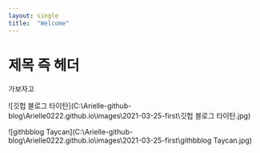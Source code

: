 ```yaml
---
layout: single
title:  "Welcome"
---
```


# 제목 즉 헤더
가보자고



![깃헙 블로그 타이탄](C:\Arielle-github-blog\Arielle0222.github.io\images\2021-03-25-first\깃헙 블로그 타이탄.jpg)

![githbblog Taycan](C:\Arielle-github-blog\Arielle0222.github.io\images\2021-03-25-first\githbblog Taycan.jpg)
